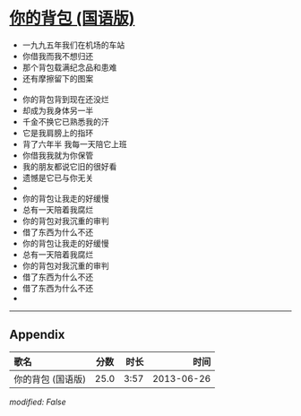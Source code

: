 # [你的背包 (国语版)](https://music.163.com/song?id=26608830)

* 一九九五年我们在机场的车站
* 你借我而我不想归还
* 那个背包载满纪念品和患难
* 还有摩擦留下的图案
* 
* 你的背包背到现在还没烂
* 却成为我身体另一半
* 千金不换它已熟悉我的汗
* 它是我肩膀上的指环
* 背了六年半 我每一天陪它上班
* 你借我我就为你保管
* 我的朋友都说它旧的很好看
* 遗憾是它已与你无关
* 
* 你的背包让我走的好缓慢
* 总有一天陪着我腐烂
* 你的背包对我沉重的审判
* 借了东西为什么不还
* 你的背包让我走的好缓慢
* 总有一天陪着我腐烂
* 你的背包对我沉重的审判
* 借了东西为什么不还
* 借了东西为什么不还
* 


---

## Appendix

|歌名|分数|时长|时间|
|:---|:---:|---:|---:|
|你的背包 (国语版)|25.0|3:57|2013-06-26

*modified: False*